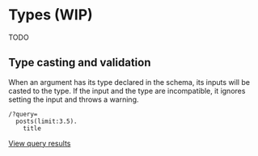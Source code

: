 # Types (WIP)

TODO

## Type casting and validation

When an argument has its type declared in the schema, its inputs will be casted to the type. If the input and the type are incompatible, it ignores setting the input and throws a warning.

```less
/?query=
  posts(limit:3.5).
    title
```

<a href="https://newapi.getpop.org/api/graphql/?query=posts(limit:3.5).title">View query results</a>
